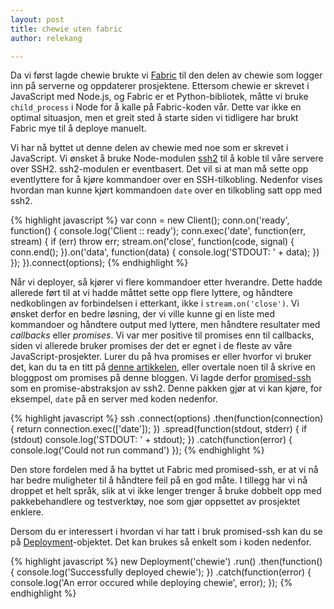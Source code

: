 ```yaml
---
layout: post
title: chewie uten fabric
author: relekang

---
```



Da vi først lagde chewie brukte vi [Fabric](http://www.fabfile.org/) til den
delen av chewie som logger inn på serverne og oppdaterer prosjektene. Ettersom
chewie er skrevet i JavaScript med Node.js, og Fabric er et Python-bibliotek,
måtte vi bruke `child_process` i Node for å kalle på Fabric-koden vår. Dette
var ikke en optimal situasjon, men et greit sted å starte siden vi tidligere har
brukt Fabric mye til å deploye manuelt.

Vi har nå byttet ut denne delen av chewie med noe som er skrevet i JavaScript. Vi
ønsket å bruke Node-modulen [ssh2](https://github.com/mscdex/ssh2) til å koble til
våre servere over SSH2. ssh2-modulen er eventbasert. Det vil si at man må sette opp
eventlyttere for å kjøre kommandoer over en SSH-tilkobling. Nedenfor vises hvordan
man kunne kjørt kommandoen `date` over en tilkobling satt opp med ssh2.

{% highlight javascript %}
var conn = new Client();
conn.on('ready', function() {
  console.log('Client :: ready');
  conn.exec('date', function(err, stream) {
    if (err) throw err;
    stream.on('close', function(code, signal) {
      conn.end();
    }).on('data', function(data) {
      console.log('STDOUT: ' + data);
    })
  });
}).connect(options);
{% endhighlight %}

Når vi deployer, så kjører vi flere kommandoer etter hverandre. Dette hadde allerede ført
til at vi hadde måttet sette opp flere lyttere, og håndtere nedkoblingen av forbindelsen i
etterkant, ikke i `stream.on('close')`. Vi ønsket derfor en bedre løsning, der vi
ville kunne gi en liste med kommandoer og håndtere output med lyttere, men håndtere
resultater med *callbacks* eller *promises*. Vi var mer positive til promises enn til
callbacks, siden vi allerede bruker promises der det er egnet i de fleste av våre
JavaScript-prosjekter. Lurer du på hva promises er eller hvorfor vi bruker det,
kan du ta en titt på
[denne artikkelen](http://spion.github.io/posts/why-i-am-switching-to-promises.html),
eller overtale noen til å skrive en bloggpost om promises på denne bloggen. Vi
lagde derfor [promised-ssh](https://github.com/relekang/promised-ssh) som en
promise-abstraksjon av ssh2. Denne pakken gjør at vi kan kjøre, for eksempel, `date` på en server
med koden nedenfor.

{% highlight javascript %}
ssh
  .connect(options)
  .then(function(connection) {
    return connection.exec(['date']);
  })
  .spread(function(stdout, stderr) {
    if (stdout) console.log('STDOUT: ' + stdout);
  })
  .catch(function(error) {
    console.log('Could not run command')
  });
{% endhighlight %}

Den store fordelen med å ha byttet ut Fabric med promised-ssh, er at vi nå har bedre
muligheter til å håndtere feil på en god måte. I tillegg har vi nå droppet
et helt språk, slik at vi ikke lenger trenger å bruke dobbelt opp med
pakkebehandlere og testverktøy, noe som gjør oppsettet av prosjektet enklere.

Dersom du er interessert i hvordan vi har tatt i bruk promised-ssh kan du se
på [Deployment](https://github.com/webkom/chewie/blob/master/src/Deployment.js)-objektet.
Det kan brukes så enkelt som i koden nedenfor.

{% highlight javascript %}
new Deployment('chewie')
  .run()
  .then(function() {
    console.log('Successfully deployed chewie');
  })
  .catch(function(error) {
    console.log('An error occured while deploying chewie', error);
  });
{% endhighlight %}
